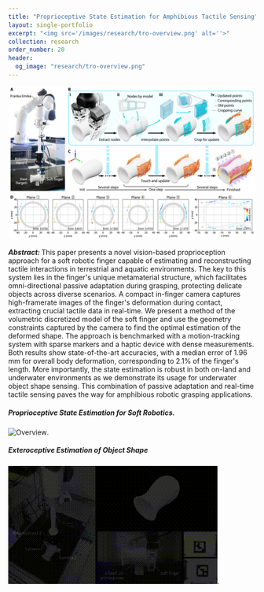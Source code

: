 ```yaml
---
title: "Proprioceptive State Estimation for Amphibious Tactile Sensing"
layout: single-portfolio
excerpt: "<img src='/images/research/tro-overview.png' alt=''>"
collection: research
order_number: 20
header: 
  og_image: "research/tro-overview.png"
---
```


![graphical_abstract](/images/research/tro-overview.png)

<b><i>Abstract: </i></b>This paper presents a novel vision-based proprioception approach for a soft robotic finger capable of estimating and reconstructing tactile interactions in terrestrial and aquatic environments. The key to this system lies in the finger's unique metamaterial structure, which facilitates omni-directional passive adaptation during grasping, protecting delicate objects across diverse scenarios. A compact in-finger camera captures high-framerate images of the finger's deformation during contact, extracting crucial tactile data in real-time. We present a method of the volumetric discretized model of the soft finger and use the geometry constraints captured by the camera to find the optimal estimation of the deformed shape. The approach is benchmarked with a motion-tracking system with sparse markers and a haptic device with dense measurements. Both results show state-of-the-art accuracies, with a median error of 1.96 mm for overall body deformation, corresponding to 2.1$\%$ of the finger's length. More importantly, the state estimation is robust in both on-land and underwater environments as we demonstrate its usage for underwater object shape sensing. This combination of passive adaptation and real-time tactile sensing paves the way for amphibious robotic grasping applications.


<!-- #### Supplemental Videos -->
##### Proprioceptive State Estimation for Soft Robotics.

![Overview](/images/research/tro-finger.gif "Proprioceptive State Estimation for Soft Robotics").


##### Exteroceptive Estimation of Object Shape
![Tactile SLAM](/images/research/vase.gif "Exteroceptive Estimation of Object Shape").